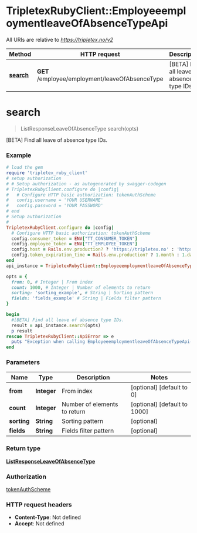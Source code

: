 # TripletexRubyClient::EmployeeemploymentleaveOfAbsenceTypeApi

All URIs are relative to *https://tripletex.no/v2*

Method | HTTP request | Description
------------- | ------------- | -------------
[**search**](EmployeeemploymentleaveOfAbsenceTypeApi.md#search) | **GET** /employee/employment/leaveOfAbsenceType | [BETA] Find all leave of absence type IDs.


# **search**
> ListResponseLeaveOfAbsenceType search(opts)

[BETA] Find all leave of absence type IDs.



### Example
```ruby
# load the gem
require 'tripletex_ruby_client'
# setup authorization
# # Setup authorization - as autogenerated by swagger-codegen
# TripletexRubyClient.configure do |config|
#   # Configure HTTP basic authorization: tokenAuthScheme
#   config.username = 'YOUR USERNAME'
#   config.password = 'YOUR PASSWORD'
# end
# Setup authorization
# 
TripletexRubyClient.configure do |config|
  # Configure HTTP basic authorization: tokenAuthScheme
  config.consumer_token = ENV["TT_CONSUMER_TOKEN"]
  config.employee_token = ENV["TT_EMPLOYEE_TOKEN"]
  config.host = Rails.env.production? ? 'https://tripletex.no' : 'https://api.tripletex.io'
  config.token_expiration_time = Rails.env.production? ? 1.month : 1.day
end
api_instance = TripletexRubyClient::EmployeeemploymentleaveOfAbsenceTypeApi.new

opts = { 
  from: 0, # Integer | From index
  count: 1000, # Integer | Number of elements to return
  sorting: 'sorting_example', # String | Sorting pattern
  fields: 'fields_example' # String | Fields filter pattern
}

begin
  #[BETA] Find all leave of absence type IDs.
  result = api_instance.search(opts)
  p result
rescue TripletexRubyClient::ApiError => e
  puts "Exception when calling EmployeeemploymentleaveOfAbsenceTypeApi->search: #{e}"
end
```

### Parameters

Name | Type | Description  | Notes
------------- | ------------- | ------------- | -------------
 **from** | **Integer**| From index | [optional] [default to 0]
 **count** | **Integer**| Number of elements to return | [optional] [default to 1000]
 **sorting** | **String**| Sorting pattern | [optional] 
 **fields** | **String**| Fields filter pattern | [optional] 

### Return type

[**ListResponseLeaveOfAbsenceType**](ListResponseLeaveOfAbsenceType.md)

### Authorization

[tokenAuthScheme](../README.md#tokenAuthScheme)

### HTTP request headers

 - **Content-Type**: Not defined
 - **Accept**: Not defined



